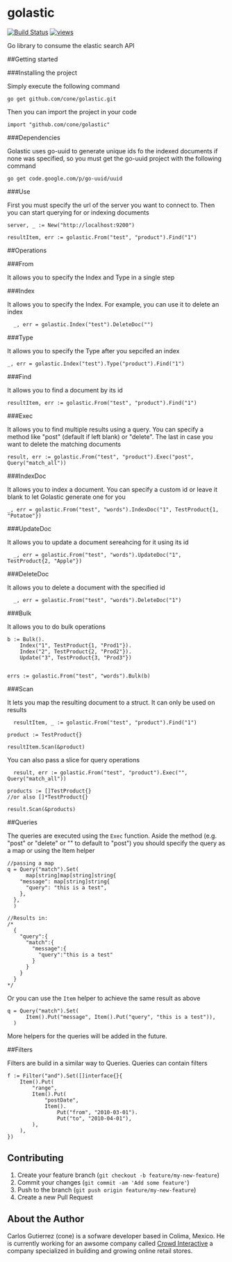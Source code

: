 # golastic

[![Build Status](https://drone.io/github.com/cone/golastic/status.png)](https://drone.io/github.com/cone/golastic/latest)
[![views](https://sourcegraph.com/api/repos/github.com/cone/golastic/.counters/views.svg)](https://sourcegraph.com/github.com/cone/golastic)

Go library to consume the elastic search API

##Getting started

###Installing the project

Simply execute the following command

    go get github.com/cone/golastic.git
    
Then you can import the project in your code

    import "github.com/cone/golastic"

###Dependencies

Golastic uses go-uuid to generate unique ids fo the indexed documents
if none was specified, so you must get the go-uuid project with the
following command

    go get code.google.com/p/go-uuid/uuid

###Use

First you must specify the url of the server you want to connect to.
Then you can start querying for or indexing documents

    server, _ := New("http://localhost:9200")

    resultItem, err := golastic.From("test", "product").Find("1")

##Operations

###From

It allows you to specify the Index and Type in a single step

###Index

It allows you to specify the Index. For example, you can use it to
delete an index

	  _, err = golastic.Index("test").DeleteDoc("")
	 
###Type

It allows you to specify the Type after you sepcifed an index

	_, err = golastic.Index("test").Type("product").Find("1")

###Find

It allows you to find a document by its id

    resultItem, err := golastic.From("test", "product").Find("1")

###Exec

It allows you to find multiple results using a query. You can specify
a method like "post" (default if left blank) or "delete". The last
in case you want to delete the matching documents

    
	result, err := golastic.From("test", "product").Exec("post", Query("match_all"))

###IndexDoc

It allows you to index a document. You can specify a custom id or leave it blank to let Golastic generate one for you


    _, err = golastic.From("test", "words").IndexDoc("1", TestProduct{1, "Potatoe"})

###UpdateDoc

It allows you to update a document sereahcing for it using its id

	  _, err = golastic.From("test", "words").UpdateDoc("1", TestProduct{2, "Apple"})

###DeleteDoc

It allows you to delete a document with the specified id

	  _, err = golastic.From("test", "words").DeleteDoc("1")

###Bulk

It allows you to do bulk operations

    b := Bulk().
        Index("1", TestProduct{1, "Prod1"}).
        Index("2", TestProduct{2, "Prod2"}).
        Update("3", TestProduct{3, "Prod3"})


    errs := golastic.From("test", "words").Bulk(b)

###Scan

It lets you map the resulting document to a struct. It can only be used
on results

	  resultItem, _ := golastic.From("test", "product").Find("1")

    product := TestProduct{}

    resultItem.Scan(&product)

You can also pass a slice for query operations

	  result, err := golastic.From("test", "product").Exec("", Query("match_all"))

    products := []TestProduct{}
    //or also []*TestProduct{}

    result.Scan(&products)

##Queries

The queries are executed using the ``Exec`` function. Aside the method
(e.g. "post" or "delete" or "" to default to "post") you should specify
the query as a map or using the Item helper

    //passing a map
    q = Query("match").Set(
		  map[string]map[string]string{
        "message": map[string]string{
          "query": "this is a test",
        },
      },
	  )
    
    //Results in:
    /*
      {  
        "query":{  
          "match":{  
            "message":{  
              "query":"this is a test"
            }
          }
        }
      }
    */

Or you can use the ``Item`` helper to achieve the same result as above

    q = Query("match").Set(
		  Item().Put("message", Item().Put("query", "this is a test")),
	  )

More helpers for the queries will be added in the future.

##Filters

Filters are build in a similar way to Queries. Queries can contain filters

	f := Filter("and").Set([]interface{}{
		Item().Put(
			"range",
			Item().Put(
				"postDate",
				Item().
					Put("from", "2010-03-01").
					Put("to", "2010-04-01"),
			),
		),
	})
	
## Contributing

1. Create your feature branch (`git checkout -b feature/my-new-feature`)
2. Commit your changes (`git commit -am 'Add some feature'`)
3. Push to the branch (`git push origin feature/my-new-feature`)
4. Create a new Pull Request

## About the Author

Carlos Gutierrez (cone) is a sofware developer based in Colima, Mexico.
He is currently working for an awsome company called [Crowd Interactive](http://www.crowdint.com) a company specialized in building and growing online retail stores.
